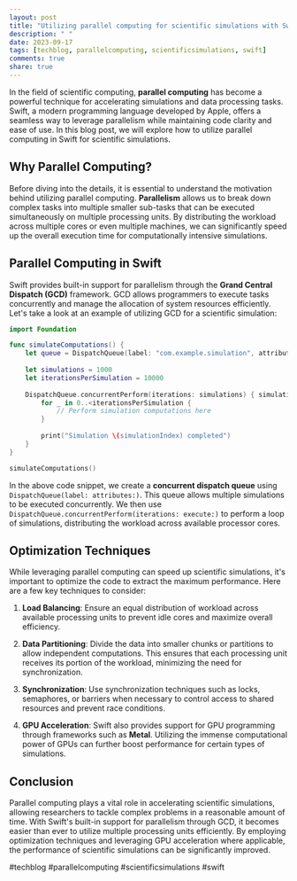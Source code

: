 ```yaml
---
layout: post
title: "Utilizing parallel computing for scientific simulations with Swift"
description: " "
date: 2023-09-17
tags: [techblog, parallelcomputing, scientificsimulations, swift]
comments: true
share: true
---
```


In the field of scientific computing, **parallel computing** has become a powerful technique for accelerating simulations and data processing tasks. Swift, a modern programming language developed by Apple, offers a seamless way to leverage parallelism while maintaining code clarity and ease of use. In this blog post, we will explore how to utilize parallel computing in Swift for scientific simulations.

## Why Parallel Computing?

Before diving into the details, it is essential to understand the motivation behind utilizing parallel computing. **Parallelism** allows us to break down complex tasks into multiple smaller sub-tasks that can be executed simultaneously on multiple processing units. By distributing the workload across multiple cores or even multiple machines, we can significantly speed up the overall execution time for computationally intensive simulations.

## Parallel Computing in Swift

Swift provides built-in support for parallelism through the **Grand Central Dispatch (GCD)** framework. GCD allows programmers to execute tasks concurrently and manage the allocation of system resources efficiently. Let's take a look at an example of utilizing GCD for a scientific simulation:

```swift
import Foundation

func simulateComputations() {
    let queue = DispatchQueue(label: "com.example.simulation", attributes: .concurrent)
    
    let simulations = 1000
    let iterationsPerSimulation = 10000
    
    DispatchQueue.concurrentPerform(iterations: simulations) { simulationIndex in
        for _ in 0..<iterationsPerSimulation {
            // Perform simulation computations here
        }
        
        print("Simulation \(simulationIndex) completed")
    }
}

simulateComputations()
```

In the above code snippet, we create a **concurrent dispatch queue** using `DispatchQueue(label: attributes:)`. This queue allows multiple simulations to be executed concurrently. We then use `DispatchQueue.concurrentPerform(iterations: execute:)` to perform a loop of simulations, distributing the workload across available processor cores.

## Optimization Techniques

While leveraging parallel computing can speed up scientific simulations, it's important to optimize the code to extract the maximum performance. Here are a few key techniques to consider:

1. **Load Balancing**: Ensure an equal distribution of workload across available processing units to prevent idle cores and maximize overall efficiency.

2. **Data Partitioning**: Divide the data into smaller chunks or partitions to allow independent computations. This ensures that each processing unit receives its portion of the workload, minimizing the need for synchronization.

3. **Synchronization**: Use synchronization techniques such as locks, semaphores, or barriers when necessary to control access to shared resources and prevent race conditions.

4. **GPU Acceleration**: Swift also provides support for GPU programming through frameworks such as **Metal**. Utilizing the immense computational power of GPUs can further boost performance for certain types of simulations.

## Conclusion

Parallel computing plays a vital role in accelerating scientific simulations, allowing researchers to tackle complex problems in a reasonable amount of time. With Swift's built-in support for parallelism through GCD, it becomes easier than ever to utilize multiple processing units efficiently. By employing optimization techniques and leveraging GPU acceleration where applicable, the performance of scientific simulations can be significantly improved.

#techblog #parallelcomputing #scientificsimulations #swift